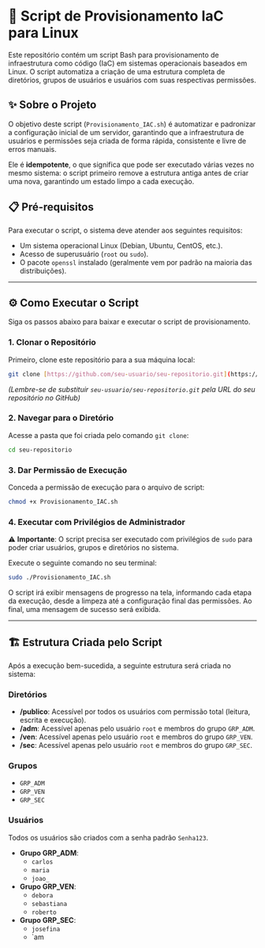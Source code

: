 # 🚀 Script de Provisionamento IaC para Linux

Este repositório contém um script Bash para provisionamento de infraestrutura como código (IaC) em sistemas operacionais baseados em Linux. O script automatiza a criação de uma estrutura completa de diretórios, grupos de usuários e usuários com suas respectivas permissões.

## ✨ Sobre o Projeto

O objetivo deste script (`Provisionamento_IAC.sh`) é automatizar e padronizar a configuração inicial de um servidor, garantindo que a infraestrutura de usuários e permissões seja criada de forma rápida, consistente e livre de erros manuais.

Ele é **idempotente**, o que significa que pode ser executado várias vezes no mesmo sistema: o script primeiro remove a estrutura antiga antes de criar uma nova, garantindo um estado limpo a cada execução.

## 📋 Pré-requisitos

Para executar o script, o sistema deve atender aos seguintes requisitos:
* Um sistema operacional Linux (Debian, Ubuntu, CentOS, etc.).
* Acesso de superusuário (`root` ou `sudo`).
* O pacote `openssl` instalado (geralmente vem por padrão na maioria das distribuições).

---

## ⚙️ Como Executar o Script

Siga os passos abaixo para baixar e executar o script de provisionamento.

### 1. Clonar o Repositório
Primeiro, clone este repositório para a sua máquina local:
```sh
git clone [https://github.com/seu-usuario/seu-repositorio.git](https://github.com/seu-usuario/seu-repositorio.git)
```
*(Lembre-se de substituir `seu-usuario/seu-repositorio.git` pela URL do seu repositório no GitHub)*

### 2. Navegar para o Diretório
Acesse a pasta que foi criada pelo comando `git clone`:
```sh
cd seu-repositorio
```

### 3. Dar Permissão de Execução
Conceda a permissão de execução para o arquivo de script:
```sh
chmod +x Provisionamento_IAC.sh
```

### 4. Executar com Privilégios de Administrador

⚠️ **Importante**: O script precisa ser executado com privilégios de `sudo` para poder criar usuários, grupos e diretórios no sistema.

Execute o seguinte comando no seu terminal:
```sh
sudo ./Provisionamento_IAC.sh
```
O script irá exibir mensagens de progresso na tela, informando cada etapa da execução, desde a limpeza até a configuração final das permissões. Ao final, uma mensagem de sucesso será exibida.

---

## 🏗️ Estrutura Criada pelo Script

Após a execução bem-sucedida, a seguinte estrutura será criada no sistema:

### Diretórios
* **/publico**: Acessível por todos os usuários com permissão total (leitura, escrita e execução).
* **/adm**: Acessível apenas pelo usuário `root` e membros do grupo `GRP_ADM`.
* **/ven**: Acessível apenas pelo usuário `root` e membros do grupo `GRP_VEN`.
* **/sec**: Acessível apenas pelo usuário `root` e membros do grupo `GRP_SEC`.

### Grupos
* `GRP_ADM`
* `GRP_VEN`
* `GRP_SEC`

### Usuários
Todos os usuários são criados com a senha padrão `Senha123`.

* **Grupo GRP_ADM**:
    * `carlos`
    * `maria`
    * `joao_`
* **Grupo GRP_VEN**:
    * `debora`
    * `sebastiana`
    * `roberto`
* **Grupo GRP_SEC**:
    * `josefina`
    * `am
